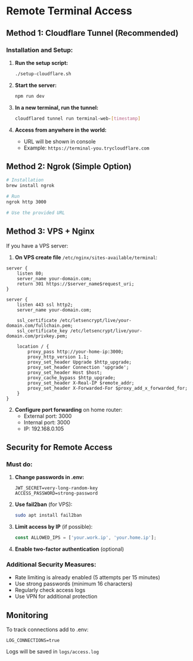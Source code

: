 # Remote Terminal Access

## Method 1: Cloudflare Tunnel (Recommended)

### Installation and Setup:

1. **Run the setup script:**
   ```bash
   ./setup-cloudflare.sh
   ```

2. **Start the server:**
   ```bash
   npm run dev
   ```

3. **In a new terminal, run the tunnel:**
   ```bash
   cloudflared tunnel run terminal-web-[timestamp]
   ```

4. **Access from anywhere in the world:**
   - URL will be shown in console
   - Example: `https://terminal-you.trycloudflare.com`

## Method 2: Ngrok (Simple Option)

```bash
# Installation
brew install ngrok

# Run
ngrok http 3000

# Use the provided URL
```

## Method 3: VPS + Nginx

If you have a VPS server:

1. **On VPS create file** `/etc/nginx/sites-available/terminal`:
```nginx
server {
    listen 80;
    server_name your-domain.com;
    return 301 https://$server_name$request_uri;
}

server {
    listen 443 ssl http2;
    server_name your-domain.com;

    ssl_certificate /etc/letsencrypt/live/your-domain.com/fullchain.pem;
    ssl_certificate_key /etc/letsencrypt/live/your-domain.com/privkey.pem;

    location / {
        proxy_pass http://your-home-ip:3000;
        proxy_http_version 1.1;
        proxy_set_header Upgrade $http_upgrade;
        proxy_set_header Connection 'upgrade';
        proxy_set_header Host $host;
        proxy_cache_bypass $http_upgrade;
        proxy_set_header X-Real-IP $remote_addr;
        proxy_set_header X-Forwarded-For $proxy_add_x_forwarded_for;
    }
}
```

2. **Configure port forwarding** on home router:
   - External port: 3000
   - Internal port: 3000
   - IP: 192.168.0.105

## Security for Remote Access

### Must do:

1. **Change passwords in .env:**
   ```
   JWT_SECRET=very-long-random-key
   ACCESS_PASSWORD=strong-password
   ```

2. **Use fail2ban** (for VPS):
   ```bash
   sudo apt install fail2ban
   ```

3. **Limit access by IP** (if possible):
   ```typescript
   const ALLOWED_IPS = ['your.work.ip', 'your.home.ip'];
   ```

4. **Enable two-factor authentication** (optional)

### Additional Security Measures:

- Rate limiting is already enabled (5 attempts per 15 minutes)
- Use strong passwords (minimum 16 characters)
- Regularly check access logs
- Use VPN for additional protection

## Monitoring

To track connections add to .env:
```
LOG_CONNECTIONS=true
```

Logs will be saved in `logs/access.log`